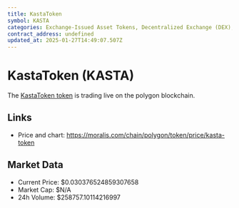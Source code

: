 ```yaml
---
title: KastaToken
symbol: KASTA
categories: Exchange-Issued Asset Tokens, Decentralized Exchange (DEX), Platform-Based Utility Tokens
contract_address: undefined
updated_at: 2025-01-27T14:49:07.507Z
---
```


# KastaToken (KASTA)
The [KastaToken token](https://moralis.com/chain/polygon/token/price/kasta-token) is trading live on the polygon blockchain.

## Links
- Price and chart: https://moralis.com/chain/polygon/token/price/kasta-token

## Market Data
- Current Price: $0.030376524859307658
- Market Cap: $N/A
- 24h Volume: $258757.10114216997
